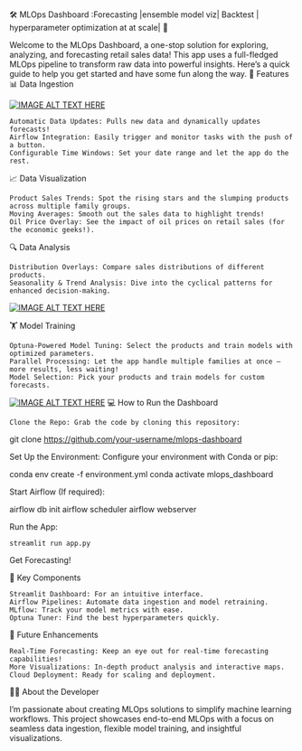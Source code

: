 🛠️ MLOps Dashboard :Forecasting |ensemble model viz| Backtest | hyperparameter optimization at at scale| 🚀

Welcome to the MLOps Dashboard, a one-stop solution for exploring, analyzing, and forecasting retail sales data! This app uses a full-fledged MLOps pipeline to transform raw data into powerful insights. Here’s a quick guide to help you get started and have some fun along the way.
🎉 Features
📊 Data Ingestion

[![IMAGE ALT TEXT HERE](https://img.youtube.com/vi/0WkfnC-rybQ/0.jpg)](https://www.youtube.com/watch?v=0WkfnC-rybQ)



    Automatic Data Updates: Pulls new data and dynamically updates forecasts!
    Airflow Integration: Easily trigger and monitor tasks with the push of a button.
    Configurable Time Windows: Set your date range and let the app do the rest.

📈 Data Visualization

    Product Sales Trends: Spot the rising stars and the slumping products across multiple family groups.
    Moving Averages: Smooth out the sales data to highlight trends!
    Oil Price Overlay: See the impact of oil prices on retail sales (for the economic geeks!).


🔍 Data Analysis

    Distribution Overlays: Compare sales distributions of different products.
    Seasonality & Trend Analysis: Dive into the cyclical patterns for enhanced decision-making.
[![IMAGE ALT TEXT HERE](https://img.youtube.com/vi/X2zm5mPLsW8/0.jpg)](https://www.youtube.com/watch?v=X2zm5mPLsW8)

🏋️ Model Training

    Optuna-Powered Model Tuning: Select the products and train models with optimized parameters.
    Parallel Processing: Let the app handle multiple families at once — more results, less waiting!
    Model Selection: Pick your products and train models for custom forecasts.
[![IMAGE ALT TEXT HERE](https://img.youtube.com/vi/gIfIw6VssLs&t/0.jpg)](https://www.youtube.com/watch?v=gIfIw6VssLs&t)
💻 How to Run the Dashboard

    Clone the Repo: Grab the code by cloning this repository:

git clone https://github.com/your-username/mlops-dashboard

Set Up the Environment: Configure your environment with Conda or pip:

conda env create -f environment.yml
conda activate mlops_dashboard

Start Airflow (If required):

airflow db init
airflow scheduler
airflow webserver

Run the App:

    streamlit run app.py

Get Forecasting!

🧩 Key Components

    Streamlit Dashboard: For an intuitive interface.
    Airflow Pipelines: Automate data ingestion and model retraining.
    MLflow: Track your model metrics with ease.
    Optuna Tuner: Find the best hyperparameters quickly.

🤖 Future Enhancements

    Real-Time Forecasting: Keep an eye out for real-time forecasting capabilities!
    More Visualizations: In-depth product analysis and interactive maps.
    Cloud Deployment: Ready for scaling and deployment.

👨‍🔬 About the Developer

I’m passionate about creating MLOps solutions to simplify machine learning workflows. This project showcases end-to-end MLOps with a focus on seamless data ingestion, flexible model training, and insightful visualizations.

